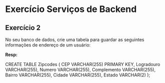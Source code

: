 # Exercício Serviços de Backend

## Exercício 2

No seu banco de dados, crie uma tabela para guardar as seguintes informações de endereço de um usuário:

**Resp:**

CREATE TABLE Zipcodes (
	CEP VARCHAR(255) PRIMARY KEY,
    Logradouro VARCHAR(255),
    Numero VARCHAR(255),
    Complemento VARCHAR(255),
    Bairro VARCHAR(255),
    Cidade VARCHAR(255),
    Estado VARCHAR(2)
);

